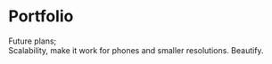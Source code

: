 # Portfolio
Future plans;
<br> Scalability, make it work for phones and smaller resolutions.
Beautify.
